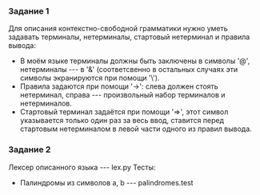### Задание 1
Для описания контекстно-свободной грамматики нужно уметь задавать терминалы, нетерминалы, стартовый нетерминал и правила вывода: 
* В моём языке терминалы должны быть заключены в символы '@', нетерминалы --- в '&' (соответсвенно в остальных случаях эти символы экранируются при помощи '\\').
*  Правила задаются при помощи '->': слева должен стоять нетерминал, справа --- произвольный набор терминалов и нетерминалов.
* Стартовый терминал задаётся при помощи '=>', этот символ указывается только один раз за весь ввод, ставится перед стартовым нетерминалом в левой части одного из правил вывода.

### Задание 2
Лексер описанного языка --- lex.py
Тесты:
* Палиндромы из символов a, b --- palindromes.test